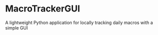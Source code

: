 # MacroTrackerGUI
A lightweight Python application for locally tracking daily macros with a simple GUI
